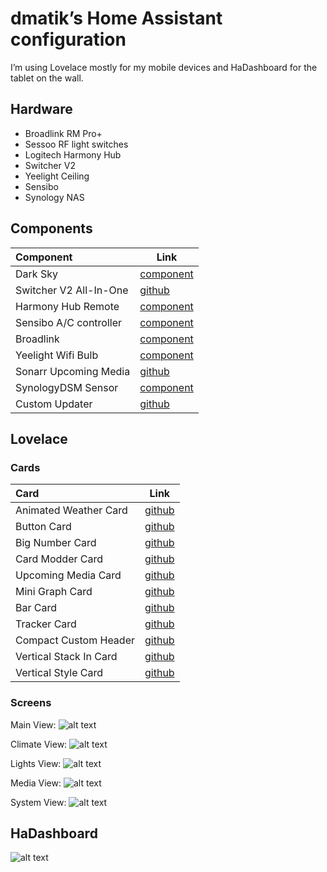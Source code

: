 # dmatik’s Home Assistant configuration

I’m using Lovelace mostly for my mobile devices and HaDashboard for the tablet on the wall. 

## Hardware
- Broadlink RM Pro+
- Sessoo RF light switches
- Logitech Harmony Hub
- Switcher V2
- Yeelight Ceiling
- Sensibo
- Synology NAS

## Components

| Component | Link |
| :-------- | ---- |
| Dark Sky | [component](https://www.home-assistant.io/components/weather.darksky/) |
| Switcher V2 All-In-One | [github](https://github.com/TomerFi/home-assistant-custom-components/tree/master/switcher_aio) |
| Harmony Hub Remote | [component](https://www.home-assistant.io/components/harmony/) |
| Sensibo A/C controller | [component](https://www.home-assistant.io/components/sensibo/) |
| Broadlink | [component](https://www.home-assistant.io/components/broadlink/#switch) |
| Yeelight Wifi Bulb | [component](https://www.home-assistant.io/components/yeelight/) |
| Sonarr Upcoming Media | [github](https://github.com/custom-components/sensor.sonarr_upcoming_media) |
| SynologyDSM Sensor | [component](https://www.home-assistant.io/components/synologydsm/) |
| Custom Updater | [github](https://github.com/custom-components/custom_updater) |

## Lovelace
### Cards

| Card | Link |
| :--- | ---- |
| Animated Weather Card | [github](https://github.com/bramkragten/custom-ui/tree/master/weather-card) |
| Button Card | [github](https://github.com/custom-cards/button-card) |
| Big Number Card | [github](https://github.com/custom-cards/bignumber-card) |
| Card Modder Card | [github](https://github.com/thomasloven/lovelace-card-modder) |
| Upcoming Media Card | [github](https://github.com/custom-cards/upcoming-media-card) |
| Mini Graph Card | [github](https://github.com/kalkih/mini-graph-card) |
| Bar Card | [github](https://github.com/custom-cards/bar-card) |
| Tracker Card | [github](https://github.com/custom-cards/tracker-card) |
| Compact Custom Header | [github](https://github.com/maykar/compact-custom-header) |
| Vertical Stack In Card | [github](https://github.com/custom-cards/vertical-stack-in-card) |
| Vertical Style Card | [github](https://github.com/matisaul/vertical-style-card) |

### Screens

Main View:
![alt text](https://github.com/dmatik/homeassistant-config/blob/master/images/screens/view_main.png "Main View")

Climate View:
![alt text](https://github.com/dmatik/homeassistant-config/blob/master/images/screens/view_climate.png "Climate View")

Lights View:
![alt text](https://github.com/dmatik/homeassistant-config/blob/master/images/screens/view_lights.png "Lights View")

Media View:
![alt text](https://github.com/dmatik/homeassistant-config/blob/master/images/screens/view_media.png "Media View")

System View:
![alt text](https://github.com/dmatik/homeassistant-config/blob/master/images/screens/view_system.png "System View")

## HaDashboard

![alt text](https://github.com/dmatik/homeassistant-config/blob/master/images/screens/hadash_main.png "Main Panel")
